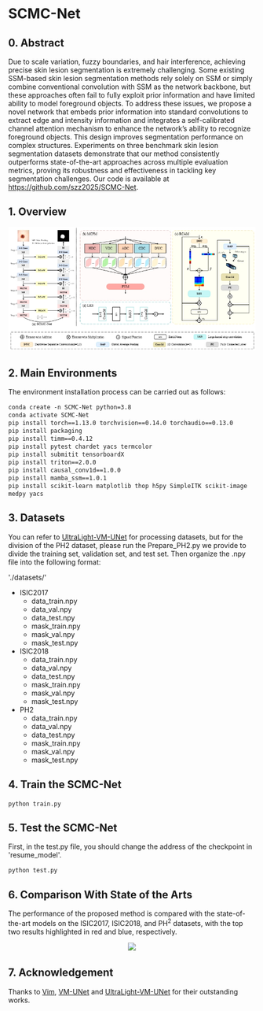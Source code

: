 # SCMC-Net

## 0. Abstract

Due to scale variation, fuzzy boundaries, and hair interference, achieving precise skin lesion segmentation is extremely challenging. Some existing SSM-based skin lesion segmentation methods rely solely on SSM or simply combine conventional convolution with SSM as the network backbone, but these approaches often fail to fully exploit prior information and have limited ability to model foreground objects. To address these issues, we propose a novel network that embeds prior information into standard convolutions to extract edge and intensity information and integrates a self-calibrated channel attention mechanism to enhance the network’s ability to recognize foreground objects. This design improves segmentation performance on complex structures. Experiments on three benchmark skin lesion segmentation datasets demonstrate that our method consistently outperforms state-of-the-art approaches across multiple evaluation metrics, proving its robustness and effectiveness in tackling key segmentation challenges. Our code is available at https://github.com/szz2025/SCMC-Net.



## 1. Overview

<div align="center">
<img src="Figs/SCMC-Net.png" />
</div>



## 2. Main Environments

The environment installation process can be carried out as follows:

```
conda create -n SCMC-Net python=3.8
conda activate SCMC-Net
pip install torch==1.13.0 torchvision==0.14.0 torchaudio==0.13.0 
pip install packaging
pip install timm==0.4.12
pip install pytest chardet yacs termcolor
pip install submitit tensorboardX
pip install triton==2.0.0
pip install causal_conv1d==1.0.0  
pip install mamba_ssm==1.0.1
pip install scikit-learn matplotlib thop h5py SimpleITK scikit-image medpy yacs
```



## 3. Datasets

You can refer to [UltraLight-VM-UNet](https://github.com/wurenkai/UltraLight-VM-UNet) for processing datasets, but for the division of the PH2 dataset, please run the Prepare_PH2.py we provide to divide the training set, validation set, and test set. Then organize the .npy file into the following format:

'./datasets/'

- ISIC2017
  - data_train.npy
  - data_val.npy
  - data_test.npy
  - mask_train.npy
  - mask_val.npy
  - mask_test.npy
- ISIC2018
  - data_train.npy
  - data_val.npy
  - data_test.npy
  - mask_train.npy
  - mask_val.npy
  - mask_test.npy
- PH2
  - data_train.npy
  - data_val.npy
  - data_test.npy
  - mask_train.npy
  - mask_val.npy
  - mask_test.npy



## 4. Train the SCMC-Net

```
python train.py
```



## 5. Test the SCMC-Net 

First, in the test.py file, you should change the address of the checkpoint in 'resume_model'.

```
python test.py
```



## 6. Comparison With State of the Arts

The performance of the proposed method is compared with the state-of-the-art models on the ISIC2017, ISIC2018, and $\text{PH}^2$ datasets, with the top two results highlighted in red and blue, respectively.

<div align="center">
<img src="Figs.Table1.png" />
</div>



## 7. Acknowledgement

Thanks to [Vim](https://github.com/hustvl/Vim), [VM-UNet](https://github.com/JCruan519/VM-UNet) and [UltraLight-VM-UNet](https://github.com/wurenkai/UltraLight-VM-UNet) for their outstanding works.
